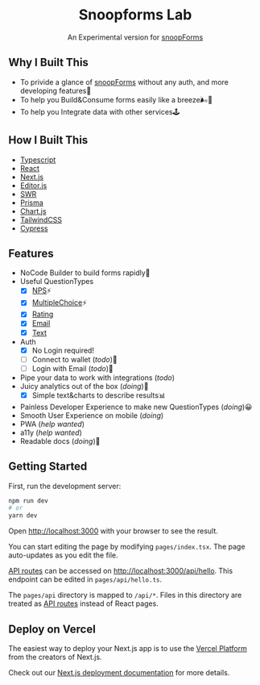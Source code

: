 <h1 align='center'>Snoopforms Lab</h1>

<p align='center'>An Experimental version for <a href="https://snoopforms.com/">snoopForms</a></p>

## Why I Built This

- To privide a glance of [snoopForms](https://github.com/snoopForms/snoopforms) without any auth, and more developing features🧪 
- To help you Build&Consume forms easily like a breeze🌬️🍃
- To help you Integrate data with other services🕹️

## How I Built This

- [Typescript](https://www.typescriptlang.org/)
- [React](https://reactjs.org/)
- [Next.js](https://nextjs.org/)
- [Editor.js](https://editorjs.io/)
- [SWR](https://swr.vercel.app/)
- [Prisma](https://prisma.io/)
- [Chart.js](https://www.chartjs.org/)
- [TailwindCSS](https://tailwindcss.com/)
- [Cypress](https://www.cypress.io/)

## Features
- NoCode Builder to build forms rapidly🚀
- Useful QuestionTypes 
    - [x] [NPS](https://github.com/KyLoc20/snoopforms-laboratory/tree/master/lib/snoopforms/react/questions/NetPromoterScoreQuestion)⚡
    - [x] [MultipleChoice](https://github.com/KyLoc20/snoop-forms-laboratory/tree/master/lib/snoopforms/react/questions/MultipleChoiceQuestion)⚡
    - [x] [Rating](https://github.com/KyLoc20/snoop-forms-laboratory/tree/master/lib/snoopforms/react/questions/RatingQuestion)
    - [x] [Email](https://github.com/KyLoc20/snoop-forms-laboratory/tree/master/lib/snoopforms/react/questions/EmailQuestion)
    - [x] [Text](https://github.com/KyLoc20/snoop-forms-laboratory/tree/master/lib/snoopforms/react/questions/TextQuestion)
   
- Auth
    - [x] No Login required!
    - [ ] Connect to wallet (*todo*)🦊
    - [ ] Login with Email (*todo*)📧
- Pipe your data to work with integrations (*todo*)
- Juicy analytics out of the box (*doing*)🧐
    - [x] Simple text&charts to describe results📊
- Painless Developer Experience to make new QuestionTypes (*doing*)😀
- Smooth User Experience on mobile (*doing*)
- PWA (*help wanted*)
- a11y (*help wanted*)
- Readable docs (*doing*)📘
 
## Getting Started

First, run the development server:

```bash
npm run dev
# or
yarn dev
```

Open [http://localhost:3000](http://localhost:3000) with your browser to see the result.

You can start editing the page by modifying `pages/index.tsx`. The page auto-updates as you edit the file.

[API routes](https://nextjs.org/docs/api-routes/introduction) can be accessed on [http://localhost:3000/api/hello](http://localhost:3000/api/hello). This endpoint can be edited in `pages/api/hello.ts`.

The `pages/api` directory is mapped to `/api/*`. Files in this directory are treated as [API routes](https://nextjs.org/docs/api-routes/introduction) instead of React pages.

## Deploy on Vercel

The easiest way to deploy your Next.js app is to use the [Vercel Platform](https://vercel.com/new?utm_medium=default-template&filter=next.js&utm_source=create-next-app&utm_campaign=create-next-app-readme) from the creators of Next.js.

Check out our [Next.js deployment documentation](https://nextjs.org/docs/deployment) for more details.